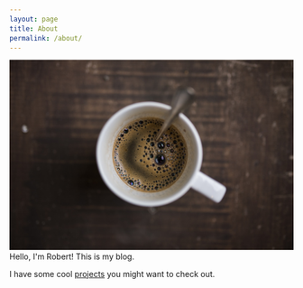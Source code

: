 ```yaml
---
layout: page
title: About
permalink: /about/
---
```


![Coffee Cup](/images/coffee.jpg)
Hello, I'm Robert! This is my blog.

I have some cool [projects](/projects) you might want to check out.
